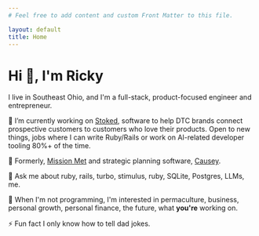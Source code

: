 ```yaml
---
# Feel free to add content and custom Front Matter to this file.

layout: default
title: Home
---
```


# Hi 👋, I'm Ricky

I live in Southeast Ohio, and I'm a full-stack, product-focused engineer and entrepreneur.

🔭 I’m currently working on [Stoked](https://get.stokedhq.com/), software to help DTC brands connect prospective customers to customers who love their products. Open to new things, jobs where I can write Ruby/Rails or work on AI-related developer tooling 80%+ of the time.

📜 Formerly, [Mission Met](https://www.missionmet.com/) and strategic planning software, [Causey](https://www.causey.app/).

💬 Ask me about ruby, rails, turbo, stimulus, ruby, SQLite, Postgres, LLMs, me.

🧐 When I'm not programming, I'm interested in permaculture, business, personal growth, personal finance, the future, what **you're** working on.

⚡ Fun fact I only know how to tell dad jokes.
